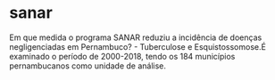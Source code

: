 # sanar
Em  que  medida  o  programa  SANAR  reduziu  a  incidência  de  doenças  negligenciadas  em  Pernambuco? - Tuberculose e Esquistossomose.É examinado o período de 2000-2018, tendo  os  184  municípios  pernambucanos  como  unidade  de  análise. 
